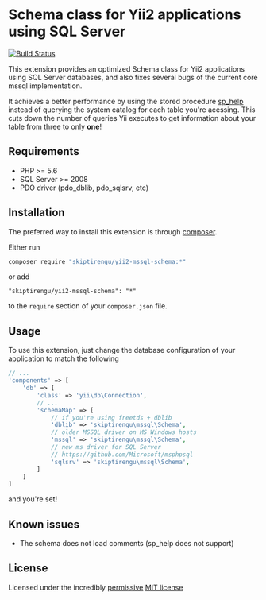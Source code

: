 # Schema class for Yii2 applications using SQL Server

[![Build Status](https://travis-ci.org/skiptirengu/yii2-mssql-schema.svg?branch=master)](https://travis-ci.org/skiptirengu/yii2-mssql-schema)

This extension provides an optimized Schema class for Yii2 applications using SQL Server databases, 
and also fixes several bugs of the current core mssql implementation.

It achieves a better performance by using the stored procedure [sp_help](https://docs.microsoft.com/en-us/sql/relational-databases/system-stored-procedures/sp-help-transact-sql) instead of querying the system catalog for each table you're acessing. This cuts down the number of queries Yii executes to get information about your table from three to only **one**!

Requirements
------------

+ PHP >= 5.6
+ SQL Server >= 2008
+ PDO driver (pdo_dblib, pdo_sqlsrv, etc)

Installation
------------

The preferred way to install this extension is through [composer](http://getcomposer.org/download/).

Either run
```bash
composer require "skiptirengu/yii2-mssql-schema:*"
```

or add 
```
"skiptirengu/yii2-mssql-schema": "*"
```

to the `require` section of your `composer.json` file.

Usage
-----

To use this extension, just change the database configuration of your application to match the following
```php
// ...
'components' => [
    'db' => [
        'class' => 'yii\db\Connection',
        // ...
        'schemaMap' => [
            // if you're using freetds + dblib
            'dblib' => 'skiptirengu\mssql\Schema',
            // older MSSQL driver on MS Windows hosts
            'mssql' => 'skiptirengu\mssql\Schema',
            // new ms driver for SQL Server
            // https://github.com/Microsoft/msphpsql
            'sqlsrv' => 'skiptirengu\mssql\Schema',
        ]
    ]
]
```

and you're set!

Known issues
------------
+ The schema does not load comments (sp_help does not support)

License
-------

Licensed under the incredibly [permissive](http://en.wikipedia.org/wiki/Permissive_free_software_licence) [MIT license](http://creativecommons.org/licenses/MIT/)

